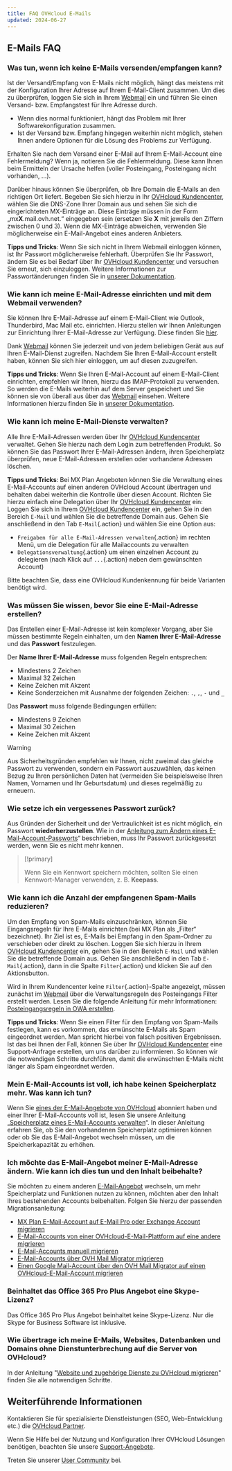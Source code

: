 ```yaml
---
title: FAQ OVHcloud E-Mails
updated: 2024-06-27
---
```


## E-Mails FAQ

### Was tun, wenn ich keine E-Mails versenden/empfangen kann?

Ist der Versand/Empfang von E-Mails nicht möglich, hängt das meistens mit der Konfiguration Ihrer Adresse auf Ihrem E-Mail-Client zusammen. Um dies zu überprüfen, loggen Sie sich in Ihrem [Webmail](/links/web/email) ein und führen Sie einen Versand- bzw. Empfangstest für Ihre Adresse durch.

- Wenn dies normal funktioniert, hängt das Problem mit Ihrer Softwarekonfiguration zusammen. 
- Ist der Versand bzw. Empfang hingegen weiterhin nicht möglich, stehen Ihnen andere Optionen für die Lösung des Problems zur Verfügung.

Erhalten Sie nach dem Versand einer E-Mail auf Ihrem E-Mail-Account eine Fehlermeldung? Wenn ja, notieren Sie die Fehlermeldung. Diese kann Ihnen beim Ermitteln der Ursache helfen (voller Posteingang, Posteingang nicht vorhanden, ...).

Darüber hinaus können Sie überprüfen, ob Ihre Domain die E-Mails an den richtigen Ort liefert. Begeben Sie sich hierzu in Ihr [OVHcloud Kundencenter](/links/manager), wählen Sie die DNS-Zone Ihrer Domain aus und sehen Sie sich die eingerichteten MX-Einträge an. Diese Einträge müssen in der Form „mx**X**.mail.ovh.net.“ eingegeben sein (ersetzen Sie **X** mit jeweils den Ziffern zwischen 0 und 3).
Wenn die MX-Einträge abweichen, verwenden Sie möglicherweise ein E-Mail-Angebot eines anderen Anbieters.

**Tipps und Tricks**: Wenn Sie sich nicht in Ihrem Webmail einloggen können, ist Ihr Passwort möglicherweise fehlerhaft. Überprüfen Sie Ihr Passwort, ändern Sie es bei Bedarf über Ihr [OVHcloud Kundencenter](/links/manager) und versuchen Sie erneut, sich einzuloggen. Weitere Informationen zur Passwortänderungen finden Sie in [unserer Dokumentation](/pages/web_cloud/email_and_collaborative_solutions/mx_plan/email_change_password).

### Wie kann ich meine E-Mail-Adresse einrichten und mit dem Webmail verwenden?

Sie können Ihre E-Mail-Adresse auf einem E-Mail-Client wie Outlook, Thunderbird, Mac Mail etc. einrichten.
Hierzu stellen wir Ihnen Anleitungen zur Einrichtung Ihrer E-Mail-Adresse zur Verfügung. Diese finden Sie [hier](/products/web-cloud-email-collaborative-solutions-mx-plan).

Dank [Webmail](/links/web/email) können Sie jederzeit und von jedem beliebigen Gerät aus auf Ihren E-Mail-Dienst zugreifen. Nachdem Sie Ihren E-Mail-Account erstellt haben, können Sie sich hier einloggen, um auf diesen zuzugreifen.

**Tipps und Tricks**: Wenn Sie Ihren E-Mail-Account auf einem E-Mail-Client einrichten, empfehlen wir Ihnen, hierzu das IMAP-Protokoll zu verwenden. So werden die E-Mails weiterhin auf dem Server gespeichert und Sie können sie von überall aus über das [Webmail](/links/web/email) einsehen. Weitere Informationen hierzu finden Sie in [unserer Dokumentation](/pages/web_cloud/email_and_collaborative_solutions/mx_plan/email_generalities).

### Wie kann ich meine E-Mail-Dienste verwalten?

Alle Ihre E-Mail-Adressen werden über Ihr [OVHcloud Kundencenter](/links/manager) verwaltet. Gehen Sie hierzu nach dem Login zum betreffenden Produkt. So können Sie das Passwort Ihrer E-Mail-Adressen ändern, ihren Speicherplatz überprüfen, neue E-Mail-Adressen erstellen oder vorhandene Adressen löschen.

**Tipps und Tricks**: Bei MX Plan Angeboten können Sie die Verwaltung eines E-Mail-Accounts auf einen anderen OVHcloud Account übertragen und behalten dabei weiterhin die Kontrolle über diesen Account. Richten Sie hierzu einfach eine Delegation über Ihr [OVHcloud Kundencenter](/links/manager) ein: Loggen Sie sich in Ihrem [OVHcloud Kundencenter](/links/manager) ein, gehen Sie in den Bereich `E-Mail` und wählen Sie die betreffende Domain aus. Gehen Sie anschließend in den Tab `E-Mail`{.action} und wählen Sie eine Option aus:

- `Freigaben für alle E-Mail-Adressen verwalten`{.action} im rechten Menü, um die Delegation für alle Mailaccounts zu verwalten
- `Delegationsverwaltung`{.action} um einen einzelnen Account zu delegieren (nach Klick auf `...`{.action} neben dem gewünschten Account)  

Bitte beachten Sie, dass eine OVHcloud Kundenkennung für beide Varianten benötigt wird.

### Was müssen Sie wissen, bevor Sie eine E-Mail-Adresse erstellen?

Das Erstellen einer E-Mail-Adresse ist kein komplexer Vorgang, aber Sie müssen bestimmte Regeln einhalten, um den **Namen Ihrer E-Mail-Adresse** und das **Passwort** festzulegen.

Der **Name Ihrer E-Mail-Adresse** muss folgenden Regeln entsprechen:

- Mindestens 2 Zeichen
- Maximal 32 Zeichen
- Keine Zeichen mit Akzent
- Keine Sonderzeichen mit Ausnahme der folgenden Zeichen: `.`, `,`, `-` und `_`

Das **Passwort** muss folgende Bedingungen erfüllen:

- Mindestens 9 Zeichen
- Maximal 30 Zeichen
- Keine Zeichen mit Akzent

> [!warning]
> Aus Sicherheitsgründen empfehlen wir Ihnen, nicht zweimal das gleiche Passwort zu verwenden, sondern ein Passwort auszuwählen, das keinen Bezug zu Ihren persönlichen Daten hat (vermeiden Sie beispielsweise Ihren Namen, Vornamen und Ihr Geburtsdatum) und dieses regelmäßig zu erneuern.

### Wie setze ich ein vergessenes Passwort zurück?

Aus Gründen der Sicherheit und der Vertraulichkeit ist es nicht möglich, ein Passwort **wiederherzustellen**. Wie in der [Anleitung zum Ändern eines E-Mail-Account-Passworts](/pages/web_cloud/email_and_collaborative_solutions/mx_plan/email_change_password)“ beschrieben, muss Ihr Passwort zurückgesetzt werden, wenn Sie es nicht mehr kennen.

> [!primary]
>
> Wenn Sie ein Kennwort speichern möchten, sollten Sie einen Kennwort-Manager verwenden, z. B. **Keepass**.

### Wie kann ich die Anzahl der empfangenen Spam-Mails reduzieren?

Um den Empfang von Spam-Mails einzuschränken, können Sie Eingangsregeln für Ihre E-Mails einrichten (bei MX Plan als „Filter“ bezeichnet). Ihr Ziel ist es, E-Mails bei Empfang in den Spam-Ordner zu verschieben oder direkt zu löschen.
Loggen Sie sich hierzu in Ihrem [OVHcloud Kundencenter](/links/manager) ein, gehen Sie in den Bereich `E-Mail` und wählen Sie die betreffende Domain aus. Gehen Sie anschließend in den Tab `E-Mail`{.action}, dann in die Spalte `Filter`{.action} und klicken Sie auf den Aktionsbutton.

Wird in Ihrem Kundencenter keine `Filter`{.action}-Spalte angezeigt, müssen zunächst im [Webmail](/links/web/email) über die Verwaltungsregeln des Posteingangs Filter erstellt werden. Lesen Sie die folgende Anleitung für mehr Informationen: [Posteingangsregeln in OWA erstellen](/pages/web_cloud/email_and_collaborative_solutions/using_the_outlook_web_app_webmail/creating-inbox-rules-in-owa-mx-plan).

**Tipps und Tricks**: Wenn Sie einen Filter für den Empfang von Spam-Mails festlegen, kann es vorkommen, das erwünschte E-Mails als Spam eingeordnet werden. Man spricht hierbei von falsch positiven Ergebnissen. Ist das bei Ihnen der Fall, können Sie über Ihr [OVHcloud Kundencenter](/links/manager) eine Support-Anfrage erstellen, um uns darüber zu informieren. So können wir die notwendigen Schritte durchführen, damit die erwünschten E-Mails nicht länger als Spam eingeordnet werden.

### Mein E-Mail-Accounts ist voll, ich habe keinen Speicherplatz mehr. Was kann ich tun?

Wenn Sie [eines der E-Mail-Angebote von OVHcloud](/links/web/emails) abonniert haben und einer Ihrer E-Mail-Accounts voll ist, lesen Sie unsere Anleitung „[Speicherplatz eines E-Mail-Accounts verwalten](/pages/web_cloud/email_and_collaborative_solutions/troubleshooting/email_manage_quota)“. In dieser Anleitung erfahren Sie, ob Sie den vorhandenen Speicherplatz optimieren können oder ob Sie das E-Mail-Angebot wechseln müssen, um die Speicherkapazität zu erhöhen.

### Ich möchte das E-Mail-Angebot meiner E-Mail-Adresse ändern. Wie kann ich dies tun und den Inhalt beibehalte?

Sie möchten zu einem anderen [E-Mail-Angebot](/links/web/emails) wechseln, um mehr Speicherplatz und Funktionen nutzen zu können, möchten aber den Inhalt Ihres bestehenden Accounts beibehalten. Folgen Sie hierzu der passenden Migrationsanleitung:

- [MX Plan E-Mail-Account auf E-Mail Pro oder Exchange Account migrieren](/pages/web_cloud/email_and_collaborative_solutions/migrating/migration_control_panel)
- [E-Mail-Accounts von einer OVHcloud-E-Mail-Plattform auf eine andere migrieren](/pages/web_cloud/email_and_collaborative_solutions/migrating/migration_control_panel)
- [E-Mail-Accounts manuell migrieren](/pages/web_cloud/email_and_collaborative_solutions/migrating/manual_email_migration)
- [E-Mail-Accounts über OVH Mail Migrator migrieren](/pages/web_cloud/email_and_collaborative_solutions/migrating/migration_omm)
- [Einen Google Mail-Account über den OVH Mail Migrator auf einen OVHcloud-E-Mail-Account migrieren](/pages/web_cloud/email_and_collaborative_solutions/migrating/security_gmail)

### Beinhaltet das Office 365 Pro Plus Angebot eine Skype-Lizenz?

Das Office 365 Pro Plus Angebot beinhaltet keine Skype-Lizenz. Nur die Skype for Business Software ist inklusive.

### Wie übertrage ich meine E-Mails, Websites, Datenbanken und Domains ohne Dienstunterbrechung auf die Server von OVHcloud?

In der Anleitung "[Website und zugehörige Dienste zu OVHcloud migrieren](/pages/web_cloud/web_hosting/hosting_migrating_to_ovh)" finden Sie alle notwendigen Schritte.

## Weiterführende Informationen <a name="go-further"></a>

Kontaktieren Sie für spezialisierte Dienstleistungen (SEO, Web-Entwicklung etc.) die [OVHcloud Partner](/links/partner).

Wenn Sie Hilfe bei der Nutzung und Konfiguration Ihrer OVHcloud Lösungen benötigen, beachten Sie unsere [Support-Angebote](/links/support).

Treten Sie unserer [User Community](/links/community) bei.
